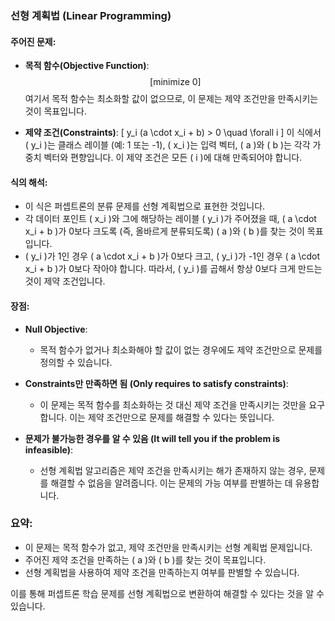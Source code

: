 
### 선형 계획법 (Linear Programming)

#### 주어진 문제:
- **목적 함수(Objective Function)**:
  $$[
  \text{minimize } 0
  ]$$
  여기서 목적 함수는 최소화할 값이 없으므로, 이 문제는 제약 조건만을 만족시키는 것이 목표입니다.

- **제약 조건(Constraints)**:
  \[
  y_i (a \cdot x_i + b) > 0 \quad \forall i
  \]
  이 식에서 \( y_i \)는 클래스 레이블 (예: 1 또는 -1), \( x_i \)는 입력 벡터, \( a \)와 \( b \)는 각각 가중치 벡터와 편향입니다. 이 제약 조건은 모든 \( i \)에 대해 만족되어야 합니다.

#### 식의 해석:
- 이 식은 퍼셉트론의 분류 문제를 선형 계획법으로 표현한 것입니다.
- 각 데이터 포인트 \( x_i \)와 그에 해당하는 레이블 \( y_i \)가 주어졌을 때, \( a \cdot x_i + b \)가 0보다 크도록 (즉, 올바르게 분류되도록) \( a \)와 \( b \)를 찾는 것이 목표입니다.
- \( y_i \)가 1인 경우 \( a \cdot x_i + b \)가 0보다 크고, \( y_i \)가 -1인 경우 \( a \cdot x_i + b \)가 0보다 작아야 합니다. 따라서, \( y_i \)를 곱해서 항상 0보다 크게 만드는 것이 제약 조건입니다.

#### 장점:
- **Null Objective**:
  - 목적 함수가 없거나 최소화해야 할 값이 없는 경우에도 제약 조건만으로 문제를 정의할 수 있습니다.
  
- **Constraints만 만족하면 됨 (Only requires to satisfy constraints)**:
  - 이 문제는 목적 함수를 최소화하는 것 대신 제약 조건을 만족시키는 것만을 요구합니다. 이는 제약 조건만으로 문제를 해결할 수 있다는 뜻입니다.
  
- **문제가 불가능한 경우를 알 수 있음 (It will tell you if the problem is infeasible)**:
  - 선형 계획법 알고리즘은 제약 조건을 만족시키는 해가 존재하지 않는 경우, 문제를 해결할 수 없음을 알려줍니다. 이는 문제의 가능 여부를 판별하는 데 유용합니다.

### 요약:
- 이 문제는 목적 함수가 없고, 제약 조건만을 만족시키는 선형 계획법 문제입니다.
- 주어진 제약 조건을 만족하는 \( a \)와 \( b \)를 찾는 것이 목표입니다.
- 선형 계획법을 사용하여 제약 조건을 만족하는지 여부를 판별할 수 있습니다.

이를 통해 퍼셉트론 학습 문제를 선형 계획법으로 변환하여 해결할 수 있다는 것을 알 수 있습니다.
